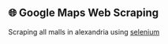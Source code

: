 ## :globe_with_meridians: Google Maps Web Scraping
Scraping all malls in alexandria using [selenium](https://selenium-python.readthedocs.io/)
